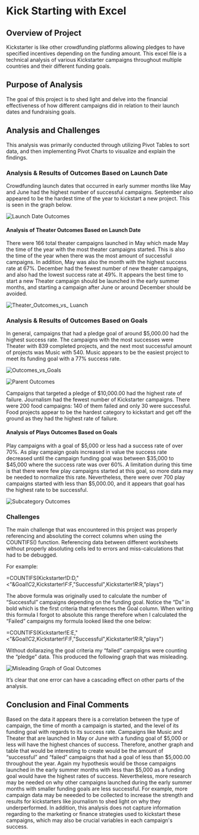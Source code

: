 # Kick Starting with Excel

## Overview of Project
Kickstarter is like other crowdfunding platforms allowing pledges to have specified incentives depending on the funding amount. This excel file is a technical analysis of various Kickstarter campaigns throughout multiple countries and their different funding goals.

## Purpose of Analysis
The goal of this project is to shed light and delve into the financial effectiveness of how different campaigns did in relation to their launch dates and fundraising goals.

## Analysis and Challenges
This analysis was primarily conducted through utilizing Pivot Tables to sort data, and then implementing Pivot Charts to visualize and explain the findings. 

### Analysis & Results of Outcomes Based on Launch Date
Crowdfunding launch dates that occurred in early summer months like May and June had the highest number of successful campaigns. September also appeared to be the hardest time of the year to kickstart a new project. This is seen in the graph below.

![Launch Date Outcomes](https://user-images.githubusercontent.com/112028534/189252264-532f4d64-98bc-4d89-b798-4f516cf1e925.png)

#### Analysis of Theater Outcomes Based on Launch Date
There were 166 total theater campaigns launched in May which made May the time of the year with the most theater campaigns started. This is also the time of the year when there was the most amount of successful campaigns. In addition, May was also the month with the highest success rate at 67%. December had the fewest number of new theater campaigns, and also had the lowest success rate at 49%. It appears the best time to start a new Theater campaign should be launched in the early summer months, and starting a campaign after June or around December should be avoided. 

![Theater_Outcomes_vs_ Luanch](https://user-images.githubusercontent.com/112028534/190502019-a6e7d436-134b-4d1c-97ce-8067cc75eb3f.png)

### Analysis & Results of Outcomes Based on Goals
In general, campaigns that had a pledge goal of around $5,000.00 had the highest success rate. The campaigns with the most successes were Theater with 839 completed projects, and the next most successful amount of projects was Music with 540. Music appears to be the easiest project to meet its funding goal with a 77% success rate.

![Outcomes_vs_Goals](https://user-images.githubusercontent.com/112028534/190503705-50792680-8133-4e28-92de-476268b892fc.PNG)

![Parent Outcomes](https://user-images.githubusercontent.com/112028534/189252278-f6de3c04-8ebf-4888-ad45-f7823dbedcb6.PNG)

Campaigns that targeted a pledge of $10,000.00 had the highest rate of failure. Journalism had the fewest number of Kickstarter campaigns. There were 200 food campaigns: 140 of them failed and only 30 were successful. Food projects appear to be the hardest category to kickstart and get off the ground as they had the highest rate of failure.

#### Analysis of Plays Outcomes Based on Goals
Play campaigns with a goal of $5,000 or less had a success rate of over 70%. As play campaign goals increased in value the success rate decreased until the campaign funding goal was between $35,000 to $45,000 where the success rate was over 60%. A limitation during this time is that there were few play campaigns started at this goal, so more data may be needed to normalize this rate. Nevertheless, there were over 700 play campaigns started with less than $5,000.00, and it appears that goal has the highest rate to be successful.   

![Subcategory Outcomes](https://user-images.githubusercontent.com/112028534/189252282-f61f0728-f8c8-432e-b3f3-f0d5a5717708.png)

### Challenges
The main challenge that was encountered in this project was properly referencing and absoluting  the correct columns when using the COUNTIFS() function. Referencing data between different worksheets without properly absoluting cells led to errors and miss-calculations that had to be debugged.  

For example: 

=COUNTIFS(Kickstarter!D:D,"<"&Goal!$C$2,Kickstarter!$F:$F,"Successful",Kickstarter!$R:$R,"plays")

The above formula was originally used to calculate the number of “Successful” campaigns depending on the funding goal. Notice the “Ds” in bold which is the first criteria that references the Goal column. When writing this formula I forgot to absolute this range therefore when I calculated the “Failed” campaigns my formula looked liked the one below:

=COUNTIFS(Kickstarter!E:E,"<"&Goal!$C$2,Kickstarter!$F:$F,"Successful",Kickstarter!$R:$R,"plays")

Without dollarazing the goal criteria my “failed” campaigns were counting the “pledge” data. This produced the following graph that was misleading.

![Misleading Graph of Goal Outcomes](https://user-images.githubusercontent.com/112028534/190503592-c746753f-16f3-49d8-a250-1192629fd2f2.png)

It’s clear that one error can have a cascading effect on other parts of the analysis.

## Conclusion and Final Comments
Based on the data it appears there is a correlation between the type of campaign, the time of month a campaign is started, and the level of its funding goal with regards to its success rate. Campaigns like Music and Theater that are launched in May or June with a funding goal of $5,000 or less will have the highest chances of success. Therefore, another graph and table that would be interesting to create would be the amount of “successful” and “failed”  campaigns that had a goal of less than $5,000.00 throughout the year. Again my hypothesis would be those campaigns launched in the early summer months with less than $5,000 as a funding goal would have the highest rates of success. Nevertheless, more research may be needed on why other campaigns launched during the early summer months with smaller funding goals are less successful. For example, more campaign  data may be neeeded to be collected to increase the strength and results for kickstarters like journalism to shed light on why they underperformed. In addition, this analysis does not capture information regarding to the marketing or finance strategies used to kickstart these campaigns, which may also be crucial variables in each campaign's success. 


